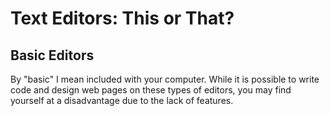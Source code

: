 # Text Editors: This or That?

## Basic Editors
By "basic" I mean included with your computer. While it is possible to write code and design web pages on these types of editors, you may find yourself at a disadvantage due to the lack of features.
